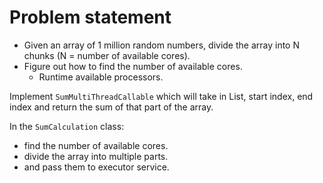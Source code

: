 # Problem statement

- Given an array of 1 million random numbers,
  divide the array into N chunks (N = number of available cores).
- Figure out how to find the number of available cores.
    - Runtime available processors.

Implement `SumMultiThreadCallable` which will take in List, start index, end index
and return the sum of that part of the array.

In the `SumCalculation` class:
- find the number of available cores.
- divide the array into multiple parts.
- and pass them to executor service.